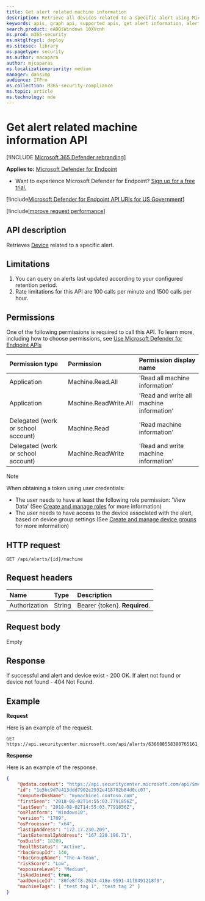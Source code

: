 ```yaml
---
title: Get alert related machine information
description: Retrieve all devices related to a specific alert using Microsoft Defender Advanced Threat Protection (Microsoft Defender for Endpoint).
keywords: apis, graph api, supported apis, get alert information, alert information, related device
search.product: eADQiWindows 10XVcnh
ms.prod: m365-security
ms.mktglfcycl: deploy
ms.sitesec: library
ms.pagetype: security
ms.author: macapara
author: mjcaparas
ms.localizationpriority: medium
manager: dansimp
audience: ITPro
ms.collection: M365-security-compliance
ms.topic: article
ms.technology: mde
---
```


# Get alert related machine information API

[!INCLUDE [Microsoft 365 Defender rebranding](../../includes/microsoft-defender.md)]


**Applies to:** [Microsoft Defender for Endpoint](https://go.microsoft.com/fwlink/p/?linkid=2146631)

- Want to experience Microsoft Defender for Endpoint? [Sign up for a free trial.](https://www.microsoft.com/microsoft-365/windows/microsoft-defender-atp?ocid=docs-wdatp-exposedapis-abovefoldlink) 

[!include[Microsoft Defender for Endpoint API URIs for US Government](../../includes/microsoft-defender-api-usgov.md)]

[!include[Improve request performance](../../includes/improve-request-performance.md)]


## API description
Retrieves [Device](machine.md) related to a specific alert.


## Limitations
1. You can query on alerts last updated according to your configured retention period.
2. Rate limitations for this API are 100 calls per minute and 1500 calls per hour.


## Permissions
One of the following permissions is required to call this API. To learn more, including how to choose permissions, see [Use Microsoft Defender for Endpoint APIs](apis-intro.md)

Permission type |	Permission	|	Permission display name
:---|:---|:---
Application |	Machine.Read.All |	'Read all machine information'
Application |	Machine.ReadWrite.All |	'Read and write all machine information'
Delegated (work or school account) | Machine.Read | 'Read machine information'
Delegated (work or school account) | Machine.ReadWrite | 'Read and write machine information'

>[!Note]
> When obtaining a token using user credentials:
>- The user needs to have at least the following role permission: 'View Data' (See [Create and manage roles](user-roles.md) for more information)
>- The user needs to have access to the device associated with the alert, based on device group settings (See [Create and manage device groups](machine-groups.md) for more information)

## HTTP request
```
GET /api/alerts/{id}/machine
```

## Request headers

Name | Type | Description
:---|:---|:---
Authorization | String | Bearer {token}. **Required**.


## Request body
Empty

## Response
If successful and alert and device exist - 200 OK. If alert not found or device not found - 404 Not Found.

## Example

**Request**

Here is an example of the request.

```
GET https://api.securitycenter.microsoft.com/api/alerts/636688558380765161_2136280442/machine
```

**Response**

Here is an example of the response.


```json
{
    "@odata.context": "https://api.securitycenter.microsoft.com/api/$metadata#Machines/$entity",
    "id": "1e5bc9d7e413ddd7902c2932e418702b84d0cc07",
    "computerDnsName": "mymachine1.contoso.com",
    "firstSeen": "2018-08-02T14:55:03.7791856Z",
	"lastSeen": "2018-08-02T14:55:03.7791856Z",
    "osPlatform": "Windows10",
    "version": "1709",
	"osProcessor": "x64",
    "lastIpAddress": "172.17.230.209",
    "lastExternalIpAddress": "167.220.196.71",
    "osBuild": 18209,
    "healthStatus": "Active",
    "rbacGroupId": 140,
	"rbacGroupName": "The-A-Team",
    "riskScore": "Low",
	"exposureLevel": "Medium",
	"isAadJoined": true,
    "aadDeviceId": "80fe8ff8-2624-418e-9591-41f0491218f9",
	"machineTags": [ "test tag 1", "test tag 2" ]
}
```
